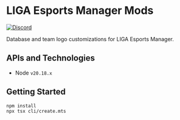 # LIGA Esports Manager Mods

[![Discord](https://img.shields.io/discord/1296858234853789826?style=for-the-badge&label=Join%20the%20Discord%20Server&link=https%3A%2F%2Fdiscord.gg%2FZaEwHfDD5N)](https://discord.gg/ZaEwHfDD5N)

Database and team logo customizations for LIGA Esports Manager.

## APIs and Technologies

- Node `v20.18.x`

## Getting Started

```bash
npm install
npx tsx cli/create.mts
```
